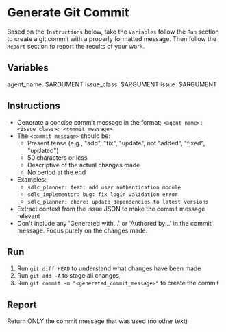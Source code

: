 # Generate Git Commit

Based on the `Instructions` below, take the `Variables` follow the `Run` section to create a git commit with a properly formatted message. Then follow the `Report` section to report the results of your work.

## Variables

agent_name: $ARGUMENT
issue_class: $ARGUMENT
issue: $ARGUMENT

## Instructions

- Generate a concise commit message in the format: `<agent_name>: <issue_class>: <commit message>`
- The `<commit message>` should be:
  - Present tense (e.g., "add", "fix", "update", not "added", "fixed", "updated")
  - 50 characters or less
  - Descriptive of the actual changes made
  - No period at the end
- Examples:
  - `sdlc_planner: feat: add user authentication module`
  - `sdlc_implementor: bug: fix login validation error`
  - `sdlc_planner: chore: update dependencies to latest versions`
- Extract context from the issue JSON to make the commit message relevant
- Don't include any 'Generated with...' or 'Authored by...' in the commit message. Focus purely on the changes made.

## Run

1. Run `git diff HEAD` to understand what changes have been made
2. Run `git add -A` to stage all changes
3. Run `git commit -m "<generated_commit_message>"` to create the commit

## Report

Return ONLY the commit message that was used (no other text)